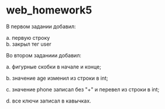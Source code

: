 # web_homework5
В первом задании добавил:

  a. первую строку <?xml version="1.0"?>  
  b. закрыл тег user </user>
  
Во втором заданиии добавил:

  a. фигурные скобки в начале и конце;
  
  b. значение age изменил из строки в int;
  
  c. значение phone записал без "+" и перевел из строки в int;
  
  d. все ключи записал в кавычках.
